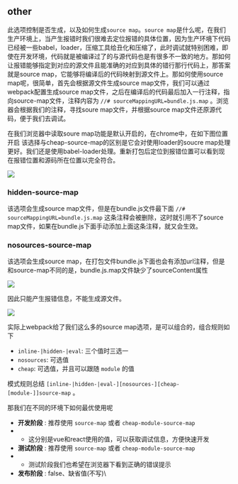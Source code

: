 ## other

此选项控制是否生成，以及如何生成`source map`。`source map`是什么呢，在我们生产环境上，当产生报错时我们很难去定位报错的具体位置，因为生产环境下代码已经被一些babel，loader，压缩工具给丑化和压缩了，此时调试就特别困难，即使在开发环境，代码就是被编译过了的与源代码也是有很多不一致的地方。那如何让报错能够指定到对应的源文件且能准确的对应到具体的错行那行代码上，那答案就是source map，它能够将编译后的代码映射到源文件上。那如何使用source map呢，很简单，首先会根据源文件生成source map文件，我们可以通过webpack配置生成source map文件，之后在编译后的代码最后加入一行注释，指向source-map文件，注释内容为 `//# sourceMappingURL=bundle.js.map` 。浏览器会根据我们的注释，寻找soure map文件，并根据source map文件还原源代码，便于我们去调试。

在我们浏览器中读取soure map功能是默认开启的，在chrome中，在如下图位置开启
该选择与cheap-source-map的区别是它会对使用loader的soucre map处理更好。我们还是使用babel-loader处理。重新打包后定位到报错位置可以看到现在报错位置和源码所在位置以完全符合。

![](https://p3-juejin.byteimg.com/tos-cn-i-k3u1fbpfcp/4f29dd1aa806450b84f18ef629610ee3~tplv-k3u1fbpfcp-zoom-1.image)

### hidden-source-map

该选项会生成source map文件，但是在bundle.js文件最下面 `//# sourceMappingURL=bundle.js.map` 这条注释会被删除，这时就引用不了source map文件，如果在bundle.js下面手动添加上面这条注释，就又会生效。

### nosources-source-map

该选项会生成source map，在打包文件bundle.js下面也会有添加url注释，但是和source-map不同的是，bundle.js.map文件缺少了sourceContent属性

![](https://p3-juejin.byteimg.com/tos-cn-i-k3u1fbpfcp/867ff06bab544d16bdcebb125485831b~tplv-k3u1fbpfcp-zoom-1.image)

因此只能产生报错信息，不能生成源文件。

![](https://p3-juejin.byteimg.com/tos-cn-i-k3u1fbpfcp/3356bc9b781745048488b053031f2fb4~tplv-k3u1fbpfcp-zoom-1.image)

实际上webpack给了我们这么多的source map选项，是可以组合的，组合规则如下

-   `inline-|hidden-|eval`: 三个值时三选一
-   `nosources`: 可选值
-   `cheap`: 可选值，并且可以跟随 `module` 的值

模式规则总结 `[inline-|hidden-|eval-][nosources-][cheap-[module-]]source-map` 。

那我们在不同的环境下如何最优使用呢

-   **开发阶段** : 推荐使用 `source-map` 或者 `cheap-module-source-map`
-   -   这分别是vue和react使用的值，可以获取调试信息，方便快速开发
-   **测试阶段** : 推荐使用 `source-map` 或者 `cheap-module-source-map`
-   -   测试阶段我们也希望在浏览器下看到正确的错误提示
-   **发布阶段** : false、缺省值(不写)\